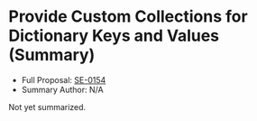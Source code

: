 # Provide Custom Collections for Dictionary Keys and Values (Summary)

* Full Proposal: [SE-0154](https://github.com/apple/swift-evolution/blob/main/proposals/0154-dictionary-key-and-value-collections.md)
* Summary Author: N/A

Not yet summarized.
